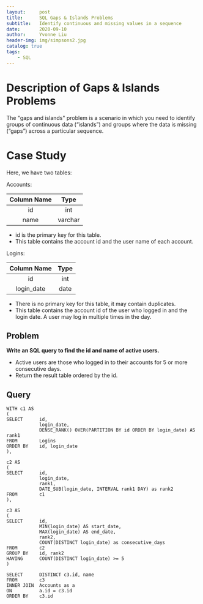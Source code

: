 ```yaml
---
layout:     post
title:      SQL Gaps & Islands Problems
subtitle:   Identify continuous and missing values in a sequence
date:       2020-09-10
author:     Yvonne Liu
header-img: img/simpsons2.jpg
catalog: true
tags:
    - SQL
---
```


# Description of Gaps & Islands Problems

The "gaps and islands" problem is a scenario in which you need to identify groups of continuous data (“islands”) and groups where the data is missing (“gaps”) across a particular sequence.

# Case Study

Here, we have two tables:

Accounts: 

| Column Name | Type     | 
|:-----------:|:--------:|
| id          |   int    |  
| name        |  varchar |

* id is the primary key for this table.
* This table contains the account id and the user name of each account.

Logins:

| Column Name    | Type     | 
|:--------------:|:--------:|
| id             |   int    |  
| login_date     |  date    |

* There is no primary key for this table, it may contain duplicates.
* This table contains the account id of the user who logged in and the login date. A user may log in multiple times in the day.

## Problem

**Write an SQL query to find the id and name of active users.**

* Active users are those who logged in to their accounts for 5 or more consecutive days.
* Return the result table ordered by the id.

## Query

```
WITH c1 AS 
(
SELECT      id, 
            login_date, 
            DENSE_RANK() OVER(PARTITION BY id ORDER BY login_date) AS rank1
FROM        Logins
ORDER BY    id, login_date
),

c2 AS 
(
SELECT      id, 
            login_date, 
            rank1, 
            DATE_SUB(login_date, INTERVAL rank1 DAY) as rank2
FROM        c1
),

c3 AS 
(
SELECT      id, 
            MIN(login_date) AS start_date, 
            MAX(login_date) AS end_date, 
            rank2, 
            COUNT(DISTINCT login_date) as consecutive_days
FROM        c2
GROUP BY    id, rank2
HAVING      COUNT(DISTINCT login_date) >= 5
)

SELECT      DISTINCT c3.id, name
FROM        c3
INNER JOIN  Accounts as a
ON          a.id = c3.id
ORDER BY    c3.id

```
